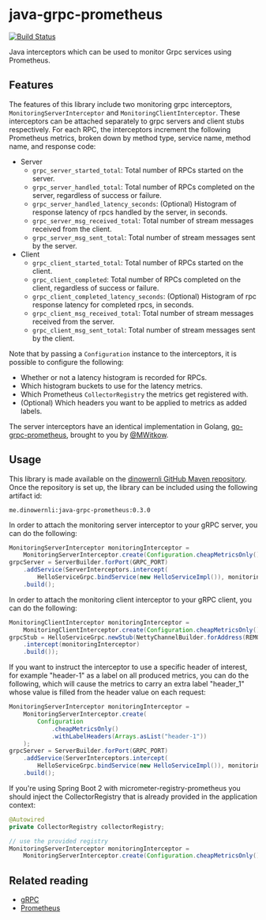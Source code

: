 # java-grpc-prometheus

[![Build Status](https://travis-ci.org/grpc-ecosystem/java-grpc-prometheus.svg?branch=master)](https://travis-ci.org/grpc-ecosystem/java-grpc-prometheus)

Java interceptors which can be used to monitor Grpc services using Prometheus.

## Features

The features of this library include two monitoring grpc interceptors, `MonitoringServerInterceptor` and `MonitoringClientInterceptor`. These interceptors can be attached separately to grpc servers and client stubs respectively. For each RPC, the interceptors increment the following Prometheus metrics, broken down by method type, service name, method name, and response code:

* Server
    * `grpc_server_started_total`: Total number of RPCs started on the server.
    * `grpc_server_handled_total`: Total number of RPCs completed on the server, regardless of success or failure.
    * `grpc_server_handled_latency_seconds`: (Optional) Histogram of response latency of rpcs handled by the server, in seconds.
    * `grpc_server_msg_received_total`: Total number of stream messages received from the client.
    * `grpc_server_msg_sent_total`: Total number of stream messages sent by the server.
* Client
    * `grpc_client_started_total`: Total number of RPCs started on the client.
    * `grpc_client_completed`: Total number of RPCs completed on the client, regardless of success or failure.
    * `grpc_client_completed_latency_seconds`: (Optional) Histogram of rpc response latency for completed rpcs, in seconds.
    * `grpc_client_msg_received_total`: Total number of stream messages received from the server.
    * `grpc_client_msg_sent_total`: Total number of stream messages sent by the client.
    
Note that by passing a `Configuration` instance to the interceptors, it is possible to configure the following:
* Whether or not a latency histogram is recorded for RPCs.
* Which histogram buckets to use for the latency metrics.
* Which Prometheus `CollectorRegistry` the metrics get registered with.
* (Optional) Which headers you want to be applied to metrics as added labels.

The server interceptors have an identical implementation in Golang, [go-grpc-prometheus](https://github.com/mwitkow/go-grpc-prometheus), brought to you by [@MWitkow](http://twitter.com/mwitkow).

## Usage

This library is made available on the [dinowernli GitHub Maven repository](https://github.com/dinowernli/maven-repos/tree/master).
Once the repository is set up, the library can be included using the following artifact id:

```
me.dinowernli:java-grpc-prometheus:0.3.0
```

In order to attach the monitoring server interceptor to your gRPC server, you can do the following:

```java
MonitoringServerInterceptor monitoringInterceptor = 
    MonitoringServerInterceptor.create(Configuration.cheapMetricsOnly());
grpcServer = ServerBuilder.forPort(GRPC_PORT)
    .addService(ServerInterceptors.intercept(
        HelloServiceGrpc.bindService(new HelloServiceImpl()), monitoringInterceptor))
    .build();
```

In order to attach the monitoring client interceptor to your gRPC client, you can do the following:

```java
MonitoringClientInterceptor monitoringInterceptor =
    MonitoringClientInterceptor.create(Configuration.cheapMetricsOnly());
grpcStub = HelloServiceGrpc.newStub(NettyChannelBuilder.forAddress(REMOTE_HOST, GRPC_PORT)
    .intercept(monitoringInterceptor)
    .build());
```

If you want to instruct the interceptor to use a specific header of interest, for example "header-1" as a label on all
produced metrics, you can do the following, which will cause the metrics to carry an extra label "header_1" whose
value is filled from the header value on each request: 

```java
MonitoringServerInterceptor monitoringInterceptor = 
    MonitoringServerInterceptor.create(
        Configuration
            .cheapMetricsOnly()
            .withLabelHeaders(Arrays.asList("header-1"))
    );
grpcServer = ServerBuilder.forPort(GRPC_PORT)
    .addService(ServerInterceptors.intercept(
        HelloServiceGrpc.bindService(new HelloServiceImpl()), monitoringInterceptor))
    .build();
```


If you're using Spring Boot 2 with micrometer-registry-prometheus you should inject the CollectorRegistry that is already provided in the application context:

```java
@Autowired
private CollectorRegistry collectorRegistry;

// use the provided registry 
MonitoringServerInterceptor monitoringInterceptor =  
    MonitoringServerInterceptor.create(Configuration.cheapMetricsOnly().withCollectorRegistry(collectorRegistry));
```


## Related reading

* [gRPC](http://grpc.io)
* [Prometheus](http://prometheus.io)

